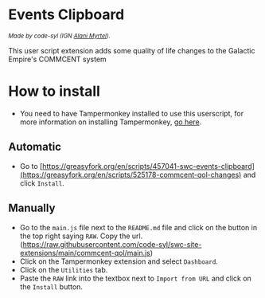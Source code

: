 # Events Clipboard
<small><i>Made by code-syl (IGN <a href="https://www.swcombine.com/profiles/index.php?c=1&tHand=Alani+Myrtel">Alani Myrtel</a>).</i></small>

This user script extension adds some quality of life changes to the Galactic Empire's COMMCENT system

# How to install
* You need to have Tampermonkey installed to use this userscript, for more information on installing Tampermonkey, [go here](https://www.tampermonkey.net/).

## Automatic
* Go to [https://greasyfork.org/en/scripts/457041-swc-events-clipboard](https://greasyfork.org/en/scripts/525178-commcent-qol-changes) and click `Install`.

## Manually
* Go to the `main.js` file next to the `README.md` file and click on the button in the top right saying `RAW`. Copy the url. (https://raw.githubusercontent.com/code-syl/swc-site-extensions/main/commcent-qol/main.js)
* Click on the Tampermonkey extension and select `Dashboard`.
* Click on the `Utilities` tab.
* Paste the `RAW` link into the textbox next to `Import from URL` and click on the `Install` button.
